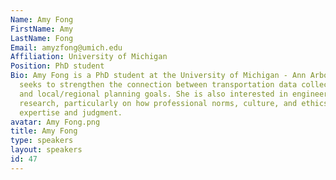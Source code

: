 ```yaml
---
Name: Amy Fong
FirstName: Amy
LastName: Fong
Email: amyzfong@umich.edu
Affiliation: University of Michigan
Position: PhD student
Bio: Amy Fong is a PhD student at the University of Michigan - Ann Arbor. Her research
  seeks to strengthen the connection between transportation data collection, analysis,
  and local/regional planning goals. She is also interested in engineering education
  research, particularly on how professional norms, culture, and ethics shape engineering
  expertise and judgment.
avatar: Amy Fong.png
title: Amy Fong
type: speakers
layout: speakers
id: 47
---
```

